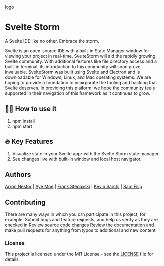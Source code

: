 logo 

# Svelte Storm

A Svelte IDE like no other. Embrace the storm. 

Svelte is an open-source IDE with a built-in State Manager window for viewing your project in real-time, SvelteStorm will aid the rapidly growing Svelte community. With additional features like file directory access and a built-in terminal, its introduction to this community will soon prove invaluable. SvelteStorm was built using Svelte and Electron and is downloadable for Windows, Linux, and Mac operating systems. We are hoping to provide a foundation to incorporate the tooling and backing that Svelte deserves. In providing this platform, we hope the community feels supported in their navigation of this framework as it continues to grow.

## 👩‍💻 How to use it 

1. npm install
2. npm start

## 🔥 Key Features  
1. Visualize state in your Svelte apps with the Svelte Storm state manager.
2. See changes live with built-in window and local host navigator.

## Authors

  [Arron Nestor](https://github.com/Nestar6) | [Aye Moe](https://github.com/ayemmoe) | 
  [Frank Stepanski](https://github.com/frankstepanski) | [Kevin Sarchi](https://github.com/Svrchi) |
  [Sam Filip](https://github.com/samfilip)


## Contributing
There are many ways in which you can participate in this project, for example:
Submit bugs and feature requests, and help us verify as they are checked in
Review source code changes
Review the documentation and make pull requests for anything from typos to additional and new content

### License
This project is licensed under the MIT License - see the [LICENSE](LICENSE) file for details
